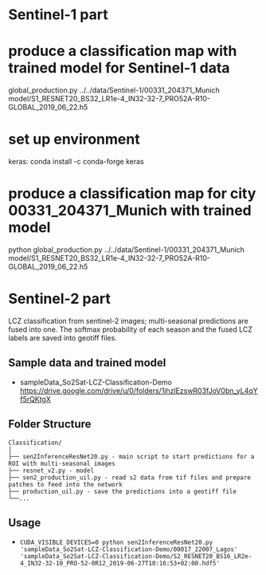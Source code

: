 # Sentinel-1 part
# produce a classification map with trained model for Sentinel-1 data
global_production.py ../../data/Sentinel-1/00331_204371_Munich model/S1_RESNET20_BS32_LR1e-4_IN32-32-7_PRO52A-R10-GLOBAL_2019_06_22.h5

# set up environment
keras:          conda install -c conda-forge keras

# produce a classification map for city 00331_204371_Munich with trained model
python global_production.py ../../data/Sentinel-1/00331_204371_Munich model/S1_RESNET20_BS32_LR1e-4_IN32-32-7_PRO52A-R10-GLOBAL_2019_06_22.h5




# Sentinel-2 part
LCZ classification from sentinel-2 images; multi-seasonal predictions are fused into one.
The softmax probability of each season and the fused LCZ labels are saved into geotiff files.

## Sample data and trained model
- sampleData_So2Sat-LCZ-Classification-Demo https://drive.google.com/drive/u/0/folders/1ihzlEzswR03fJoV0bn_yL4qYf5rQKtgX

## Folder Structure
  ```
  Classification/
  │
  ├── sen2InferenceResNet20.py - main script to start predictions for a ROI with multi-seasonal images
  ├── resnet_v2.py - model
  ├── sen2_production_uil.py - read s2 data from tif files and prepare patches to feed into the network
  ├── production_uil.py - save the predictions into a geotiff file
  └──...
  ```

## Usage

- `CUDA_VISIBLE_DEVICES=0 python sen2InferenceResNet20.py 'sampleData_So2Sat-LCZ-Classification-Demo/00017_22007_Lagos' 'sampleData_So2Sat-LCZ-Classification-Demo/S2_RESNET20_BS16_LR2e-4_IN32-32-10_PRO-52-0R12_2019-06-27T10:16:53+02:00.hdf5'`

